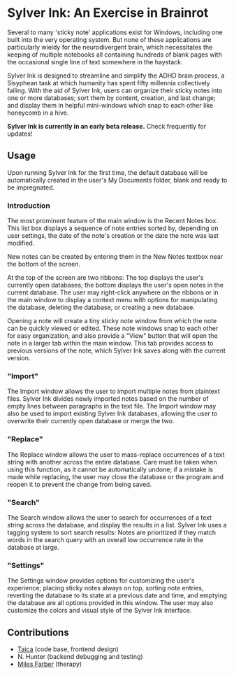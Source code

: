 # Sylver Ink: An Exercise in Brainrot

Several to many 'sticky note' applications exist for Windows, including one built into the very operating system. But none of these applications are particularly wieldy for the neurodivergent brain, which necessitates the keeping of multiple notebooks all containing hundreds of blank pages with the occasional single line of text somewhere in the haystack.

Sylver Ink is designed to streamline and simplify the ADHD brain process, a Sisyphean task at which humanity has spent fifty millennia collectively failing. With the aid of Sylver Ink, users can organize their sticky notes into one or more databases; sort them by content, creation, and last change; and display them in helpful mini-windows which snap to each other like honeycomb in a hive.

**Sylver Ink is currently in an early beta release.** Check frequently for updates!

## Usage

Upon running Sylver Ink for the first time, the default database will be automatically created in the user's My Documents folder, blank and ready to be impregnated.

### Introduction

The most prominent feature of the main window is the Recent Notes box. This list box displays a sequence of note entries sorted by, depending on user settings, the date of the note's creation or the date the note was last modified.

New notes can be created by entering them in the New Notes textbox near the bottom of the screen.

At the top of the screen are two ribbons: The top displays the user's currently open databases; the bottom displays the user's open notes in the current database. The user may right-click anywhere on the ribbons or in the main window to display a context menu with options for manipulating the database, deleting the database, or creating a new database.

Opening a note will create a tiny sticky note window from which the note can be quickly viewed or edited. These note windows snap to each other for easy organization, and also provide a "View" button that will open the note in a larger tab within the main window. This tab provides access to previous versions of the note, which Sylver Ink saves along with the current version.

### "Import"

The Import window allows the user to import multiple notes from plaintext files. Sylver Ink divides newly imported notes based on the number of empty lines between paragraphs in the text file. The Import window may also be used to import existing Sylver Ink databases, allowing the user to overwrite their currently open database or merge the two.

### "Replace"

The Replace window allows the user to mass-replace occurrences of a text string with another across the entire database. Care must be taken when using this function, as it cannot be automatically undone; if a mistake is made while replacing, the user may close the database or the program and reopen it to prevent the change from being saved.

### "Search"

The Search window allows the user to search for occurrences of a text string across the database, and display the results in a list. Sylver Ink uses a tagging system to sort search results: Notes are prioritized if they match words in the search query with an overall low occurrence rate in the database at large.

### "Settings"

The Settings window provides options for customizing the user's experience; placing sticky notes always on top, sorting note entries, reverting the database to its state at a previous date and time, and emptying the database are all options provided in this window. The user may also customize the colors and visual style of the Sylver Ink interface.

## Contributions

- [Taica](https://github.com/taicanium/) (code base, frontend design)
- N. Hunter (backend debugging and testing)
- [Miles Farber](https://github.com/milesfarber/) (therapy)
